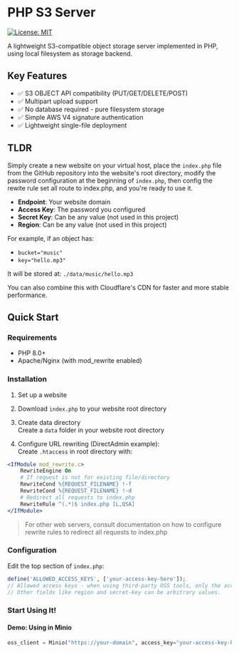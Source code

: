 # PHP S3 Server

[![License: MIT](https://img.shields.io/badge/License-MIT-blue.svg)](https://opensource.org/licenses/MIT)

A lightweight S3-compatible object storage server implemented in PHP, using local filesystem as storage backend.

## Key Features

- ✅ S3 OBJECT API compatibility (PUT/GET/DELETE/POST)
- ✅ Multipart upload support
- ✅ No database required - pure filesystem storage
- ✅ Simple AWS V4 signature authentication
- ✅ Lightweight single-file deployment


## TLDR

Simply create a new website on your virtual host, place the `index.php` file from the GitHub repository into the website's root directory, modify the password configuration at the beginning of `index.php`, then config the rewite rule set all route to index.php, and you're ready to use it.

- **Endpoint**: Your website domain  
- **Access Key**: The password you configured  
- **Secret Key**: Can be any value (not used in this project)  
- **Region**: Can be any value (not used in this project)  

For example, if an object has:  
- `bucket="music"`  
- `key="hello.mp3"`  

It will be stored at: `./data/music/hello.mp3`  

You can also combine this with Cloudflare's CDN for faster and more stable performance.



## Quick Start

### Requirements

- PHP 8.0+
- Apache/Nginx (with mod_rewrite enabled)

### Installation

1. Set up a website

2. Download `index.php` to your website root directory

3. Create data directory  
Create a `data` folder in your website root directory

4. Configure URL rewriting (DirectAdmin example):  
Create `.htaccess` in root directory with:
```apache
<IfModule mod_rewrite.c>
    RewriteEngine On
    # If request is not for existing file/directory
    RewriteCond %{REQUEST_FILENAME} !-f
    RewriteCond %{REQUEST_FILENAME} !-d
    # Redirect all requests to index.php
    RewriteRule ^(.*)$ index.php [L,QSA]
</IfModule>
```
> For other web servers, consult documentation on how to configure rewrite rules to redirect all requests to index.php

### Configuration

Edit the top section of `index.php`:
```php
define('ALLOWED_ACCESS_KEYS', ['your-access-key-here']);  
// Allowed access keys - when using third-party OSS tools, only the access-key is required.
// Other fields like region and secret-key can be arbitrary values.
```

### Start Using It!

#### Demo: Using in Minio

```python
oss_client = Minio("https://your-domain", access_key="your-access-key-here", secret_key="*", secure=True)

```